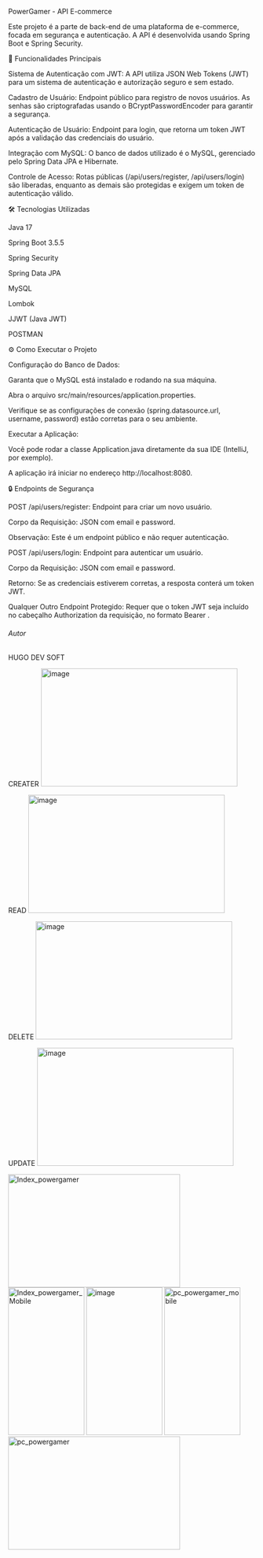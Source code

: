 PowerGamer - API E-commerce

Este projeto é a parte de back-end de uma plataforma de e-commerce, focada em segurança e autenticação. A API é desenvolvida usando Spring Boot e Spring Security.

🚀 Funcionalidades Principais

Sistema de Autenticação com JWT: A API utiliza JSON Web Tokens (JWT) para um sistema de autenticação e autorização seguro e sem estado.

Cadastro de Usuário: Endpoint público para registro de novos usuários. As senhas são criptografadas usando o BCryptPasswordEncoder para garantir a segurança.

Autenticação de Usuário: Endpoint para login, que retorna um token JWT após a validação das credenciais do usuário.

Integração com MySQL: O banco de dados utilizado é o MySQL, gerenciado pelo Spring Data JPA e Hibernate.

Controle de Acesso: Rotas públicas (/api/users/register, /api/users/login) são liberadas, enquanto as demais são protegidas e exigem um token de autenticação válido.

🛠️ Tecnologias Utilizadas

Java 17

Spring Boot 3.5.5

Spring Security

Spring Data JPA

MySQL

Lombok

JJWT (Java JWT)

POSTMAN

⚙️ Como Executar o Projeto

Configuração do Banco de Dados:

Garanta que o MySQL está instalado e rodando na sua máquina.

Abra o arquivo src/main/resources/application.properties.

Verifique se as configurações de conexão (spring.datasource.url, username, password) estão corretas para o seu ambiente.

Executar a Aplicação:

Você pode rodar a classe Application.java diretamente da sua IDE (IntelliJ, por exemplo).

A aplicação irá iniciar no endereço http://localhost:8080.

🔒 Endpoints de Segurança

POST /api/users/register: Endpoint para criar um novo usuário.

Corpo da Requisição: JSON com email e password.

Observação: Este é um endpoint público e não requer autenticação.

POST /api/users/login: Endpoint para autenticar um usuário.

Corpo da Requisição: JSON com email e password.

Retorno: Se as credenciais estiverem corretas, a resposta conterá um token JWT.

Qualquer Outro Endpoint Protegido: Requer que o token JWT seja incluído no cabeçalho Authorization da requisição, no formato Bearer <token>.

###### Autor ######
 HUGO DEV SOFT 
 
CREATER  <img width="400" height="240" alt="image" src="https://github.com/user-attachments/assets/e9392c60-4215-45e1-ab2e-1d4ebcbe225a" />

READ  <img width="400" height="240" alt="image" src="https://github.com/user-attachments/assets/bd316339-6acf-4444-9739-01e61954fff4" />

DELETE  <img width="400" height="240" alt="image" src="https://github.com/user-attachments/assets/13aede13-3e5d-43b8-bc13-93bb6662f477" />

UPDATE  <img width="400" height="240" alt="image" src="https://github.com/user-attachments/assets/3275e281-f384-4128-80f8-43c283cbee74" />





<img width="350" height="230" alt="Index_powergamer" src="https://github.com/user-attachments/assets/da313fbd-f2fc-4939-aaa8-ed8eceb478f6" />

<img width="155" height="300" alt="Index_powergamer_Mobile" src="https://github.com/user-attachments/assets/da1fc988-df03-4a11-8c0e-d79bead4dee4" />

<img width="155" height="300" alt="image" src="https://github.com/user-attachments/assets/3660e58c-35c9-4d3e-90a0-e02cec71be4e" />

<img width="155" height="300" alt="pc_powergamer_mobile" src="https://github.com/user-attachments/assets/0ef6fd84-b772-4cc0-8753-ed207905eec7" />

<img width="350" height="230" alt="pc_powergamer" src="https://github.com/user-attachments/assets/144a9493-2f41-4c86-a9c1-5141866740d6" />















